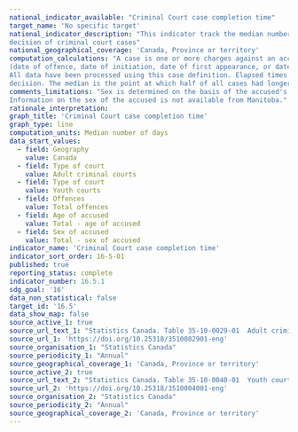 ```yaml
---
national_indicator_available: "Criminal Court case completion time"
target_name: 'No specific target'
national_indicator_description: "This indicator track the median number of days elapsed from first appearance to final 
decision of criminal court cases"
national_geographical_coverage: 'Canada, Province or territory'
computation_calculations: "A case is one or more charges against an accused person or company, which were processed by the courts at the same time 
(date of offence, date of initiation, date of first appearance, or date of decision), and received a final decision. The definition attempts to reflect court processing. 
All data have been processed using this case definition. Elapsed times are calculated based on the number of days it takes to complete a case, from first appearance to final 
decision. The median is the point at which half of all cases had longer case lengths and half had shorter case lengths. Excludes cases in which the case length was unknown."
comments_limitations: "Sex is determined on the basis of the accused's name in Quebec, producing a relatively higher rate of sex unknown. 
Information on the sex of the accused is not available from Manitoba."
rationale_interpretation:
graph_title: 'Criminal Court case completion time'
graph_type: line
computation_units: Median number of days
data_start_values:
  - field: Geography
    value: Canada
  - field: Type of court
    value: Adult criminal courts
  - field: Type of court
    value: Youth courts
  - field: Offences
    value: Total offences
  - field: Age of accused
    value: Total - age of accused
  - field: Sex of accused
    value: Total - sex of accused
indicator_name: 'Criminal Court case completion time'
indicator_sort_order: 16-5-01
published: true
reporting_status: complete
indicator_number: 16.5.1
sdg_goal: '16'
data_non_statistical: false
target_id: '16.5'
data_show_map: false
source_active_1: true
source_url_text_1: "Statistics Canada. Table 35-10-0029-01  Adult criminal courts, cases by median elapsed time in days"
source_url_1: 'https://doi.org/10.25318/3510002901-eng'
source_organisation_1: "Statistics Canada"
source_periodicity_1: "Annual"
source_geographical_coverage_1: 'Canada, Province or territory'
source_active_2: true
source_url_text_2: "Statistics Canada. Table 35-10-0040-01  Youth courts, cases by median elapsed time in days"
source_url_2: 'https://doi.org/10.25318/3510004001-eng'
source_organisation_2: "Statistics Canada"
source_periodicity_2: "Annual"
source_geographical_coverage_2: 'Canada, Province or territory'
---
```

